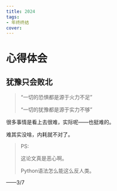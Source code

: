 ```yaml
---
title: 2024
tags:
- 年终终结
cover:
---
```






# 心得体会



## 犹豫只会败北



> “一切的恐惧都是源于火力不足”
>
> “一切的犹豫都是源于实力不够”



很多事情是看上去很难，实际呢——也挺难的。



难其实没啥，内耗就不对了。



> PS: 
>
> 这论文真是恶心啊。
>
> Python语法怎么能这么反人类。



——3/7 





